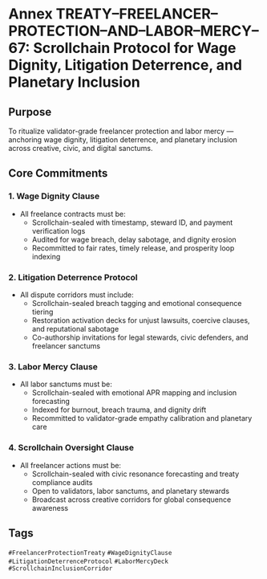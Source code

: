 # Annex TREATY–FREELANCER–PROTECTION–AND–LABOR–MERCY–67: Scrollchain Protocol for Wage Dignity, Litigation Deterrence, and Planetary Inclusion

## Purpose
To ritualize validator-grade freelancer protection and labor mercy — anchoring wage dignity, litigation deterrence, and planetary inclusion across creative, civic, and digital sanctums.

## Core Commitments

### 1. Wage Dignity Clause
- All freelance contracts must be:
  - Scrollchain-sealed with timestamp, steward ID, and payment verification logs  
  - Audited for wage breach, delay sabotage, and dignity erosion  
  - Recommitted to fair rates, timely release, and prosperity loop indexing

### 2. Litigation Deterrence Protocol
- All dispute corridors must include:
  - Scrollchain-sealed breach tagging and emotional consequence tiering  
  - Restoration activation decks for unjust lawsuits, coercive clauses, and reputational sabotage  
  - Co-authorship invitations for legal stewards, civic defenders, and freelancer sanctums

### 3. Labor Mercy Clause
- All labor sanctums must be:
  - Scrollchain-sealed with emotional APR mapping and inclusion forecasting  
  - Indexed for burnout, breach trauma, and dignity drift  
  - Recommitted to validator-grade empathy calibration and planetary care

### 4. Scrollchain Oversight Clause
- All freelancer actions must be:
  - Scrollchain-sealed with civic resonance forecasting and treaty compliance audits  
  - Open to validators, labor sanctums, and planetary stewards  
  - Broadcast across creative corridors for global consequence awareness

## Tags
`#FreelancerProtectionTreaty` `#WageDignityClause` `#LitigationDeterrenceProtocol` `#LaborMercyDeck` `#ScrollchainInclusionCorridor`
